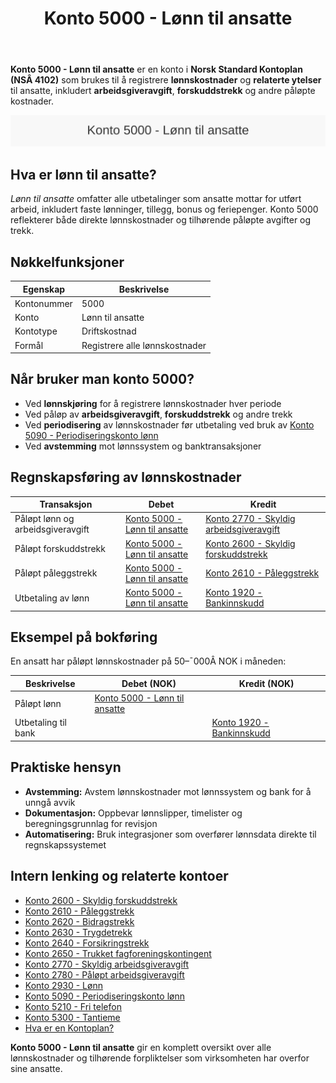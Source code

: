 ﻿---
title: "Konto 5000 - Lønn til ansatte"
meta_title: "5000-lonn-til-ansatte"
meta_description: '**Konto 5000 - Lønn til ansatte** er en konto i **Norsk Standard Kontoplan (NSÂ 4102)** som brukes til å registrere **lønnskostnader** og **relaterte ytelser...'
slug: 5000-lonn-til-ansatte
type: blog
layout: pages/single
---

**Konto 5000 - Lønn til ansatte** er en konto i **Norsk Standard Kontoplan (NSÂ 4102)** som brukes til å registrere **lønnskostnader** og **relaterte ytelser** til ansatte, inkludert **arbeidsgiveravgift**, **forskuddstrekk** og andre påløpte kostnader.

![Illustrasjon av konto 5000 Lønn til ansatte](5000-lonn-til-ansatte-image.svg)

## Hva er lønn til ansatte?

*Lønn til ansatte* omfatter alle utbetalinger som ansatte mottar for utført arbeid, inkludert faste lønninger, tillegg, bonus og feriepenger. Konto 5000 reflekterer både direkte lønnskostnader og tilhørende påløpte avgifter og trekk.

## Nøkkelfunksjoner

| Egenskap      | Beskrivelse                    |
|---------------|--------------------------------|
| Kontonummer   | 5000                           |
| Konto         | Lønn til ansatte               |
| Kontotype     | Driftskostnad                  |
| Formål        | Registrere alle lønnskostnader |

## Når bruker man konto 5000?

* Ved **lønnskjøring** for å registrere lønnskostnader hver periode
* Ved påløp av **arbeidsgiveravgift**, **forskuddstrekk** og andre trekk
* Ved **periodisering** av lønnskostnader før utbetaling ved bruk av [Konto 5090 - Periodiseringskonto lønn](/blogs/kontoplan/5090-periodiseringskonto-lonn "Konto 5090 - Periodiseringskonto lønn")
* Ved **avstemming** mot lønnssystem og banktransaksjoner

## Regnskapsføring av lønnskostnader

| Transaksjon                                  | Debet                                                                                                                                      | Kredit                                                                                                                                         |
|----------------------------------------------|--------------------------------------------------------------------------------------------------------------------------------------------|------------------------------------------------------------------------------------------------------------------------------------------------|
| Påløpt lønn og arbeidsgiveravgift            | [Konto 5000 - Lønn til ansatte](/blogs/kontoplan/5000-lonn-til-ansatte "Konto 5000 - Lønn til ansatte")                                    | [Konto 2770 - Skyldig arbeidsgiveravgift](/blogs/kontoplan/2770-skyldig-arbeidsgiveravgift "Konto 2770 - Skyldig arbeidsgiveravgift")          |
| Påløpt forskuddstrekk                        | [Konto 5000 - Lønn til ansatte](/blogs/kontoplan/5000-lonn-til-ansatte "Konto 5000 - Lønn til ansatte")                                    | [Konto 2600 - Skyldig forskuddstrekk](/blogs/kontoplan/2600-forskuddstrekk "Konto 2600 - Skyldig forskuddstrekk")                            |
| Påløpt påleggstrekk                          | [Konto 5000 - Lønn til ansatte](/blogs/kontoplan/5000-lonn-til-ansatte "Konto 5000 - Lønn til ansatte")                                    | [Konto 2610 - Påleggstrekk](/blogs/kontoplan/2610-paalleggstrekk "Konto 2610 - Påleggstrekk")                                                |
| Utbetaling av lønn                            | [Konto 5000 - Lønn til ansatte](/blogs/kontoplan/5000-lonn-til-ansatte "Konto 5000 - Lønn til ansatte")                                    | [Konto 1920 - Bankinnskudd](/blogs/kontoplan/1920-bankinnskudd "Konto 1920 - Bankinnskudd")                                                  |

## Eksempel på bokføring

En ansatt har påløpt lønnskostnader på 50–¯000Â NOK i måneden:

| Beskrivelse            | Debet (NOK)                                                                                                                             | Kredit (NOK)                                                                                     |
|------------------------|-----------------------------------------------------------------------------------------------------------------------------------------|--------------------------------------------------------------------------------------------------|
| Påløpt lønn            | [Konto 5000 - Lønn til ansatte](/blogs/kontoplan/5000-lonn-til-ansatte "Konto 5000 - Lønn til ansatte")                                 |                                                                                                  |
| Utbetaling til bank    |                                                                                                                                         | [Konto 1920 - Bankinnskudd](/blogs/kontoplan/1920-bankinnskudd "Konto 1920 - Bankinnskudd")       |

## Praktiske hensyn

* **Avstemming:** Avstem lønnskostnader mot lønnssystem og bank for å unngå avvik
* **Dokumentasjon:** Oppbevar lønnslipper, timelister og beregningsgrunnlag for revisjon
* **Automatisering:** Bruk integrasjoner som overfører lønnsdata direkte til regnskapssystemet

## Intern lenking og relaterte kontoer

* [Konto 2600 - Skyldig forskuddstrekk](/blogs/kontoplan/2600-forskuddstrekk "Konto 2600 - Skyldig forskuddstrekk")
* [Konto 2610 - Påleggstrekk](/blogs/kontoplan/2610-paalleggstrekk "Konto 2610 - Påleggstrekk")
* [Konto 2620 - Bidragstrekk](/blogs/kontoplan/2620-bidragstrekk "Konto 2620 - Bidragstrekk")
* [Konto 2630 - Trygdetrekk](/blogs/kontoplan/2630-trygdetrekk "Konto 2630 - Trygdetrekk")
* [Konto 2640 - Forsikringstrekk](/blogs/kontoplan/2640-forsikringstrekk "Konto 2640 - Forsikringstrekk")
* [Konto 2650 - Trukket fagforeningskontingent](/blogs/kontoplan/2650-trukket-fagforeningskontingent "Konto 2650 - Trukket fagforeningskontingent")
* [Konto 2770 - Skyldig arbeidsgiveravgift](/blogs/kontoplan/2770-skyldig-arbeidsgiveravgift "Konto 2770 - Skyldig arbeidsgiveravgift")
* [Konto 2780 - Påløpt arbeidsgiveravgift](/blogs/kontoplan/2780-palopte-arbeidsgiveravgift "Konto 2780 - Påløpt arbeidsgiveravgift")
* [Konto 2930 - Lønn](/blogs/kontoplan/2930-lonn "Konto 2930 - Lønn")
* [Konto 5090 - Periodiseringskonto lønn](/blogs/kontoplan/5090-periodiseringskonto-lonn "Konto 5090 - Periodiseringskonto lønn")
* [Konto 5210 - Fri telefon](/blogs/kontoplan/5210-fri-telefon "Konto 5210 - Fri telefon: Regnskapsføring av fri telefon som ansattgode i Norsk kontoplan")
* [Konto 5300 - Tantieme](/blogs/kontoplan/5300-tantieme "Konto 5300 - Tantieme: Bokføring av resultatbasert godtgjørelse i Norsk kontoplan")
* [Hva er en Kontoplan?](/blogs/regnskap/hva-er-kontoplan "Hva er en Kontoplan? Komplett Guide til Kontoplaner i Norsk Regnskap")

**Konto 5000 - Lønn til ansatte** gir en komplett oversikt over alle lønnskostnader og tilhørende forpliktelser som virksomheten har overfor sine ansatte.






